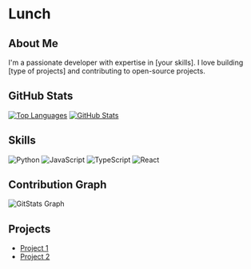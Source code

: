 # Lunch

## About Me
I'm a passionate developer with expertise in [your skills]. I love building [type of projects] and contributing to open-source projects.

## GitHub Stats
[![Top Languages](https://github-readme-stats.vercel.app/api/top-langs/?username=slumin&layout=compact&theme=dark)](https://github.com/slumin)
[![GitHub Stats](https://github-readme-stats.vercel.app/api?username=slumin&show_icons=true&theme=dark)](https://github.com/slumin)

## Skills
![Python](https://img.shields.io/badge/Python-3776AB?style=for-the-badge&logo=python&logoColor=white)
![JavaScript](https://img.shields.io/badge/JavaScript-F7DF1E?style=for-the-badge&logo=javascript&logoColor=black)
![TypeScript](https://img.shields.io/badge/TypeScript-3178C6?style=for-the-badge&logo=typescript&logoColor=white)
![React](https://img.shields.io/badge/React-61DAFB?style=for-the-badge&logo=react&logoColor=black)

## Contribution Graph
![GitStats Graph](https://gitstats.me/embed/slumin)

## Projects
- [Project 1](link-to-project-1)
- [Project 2](link-to-project-2)
